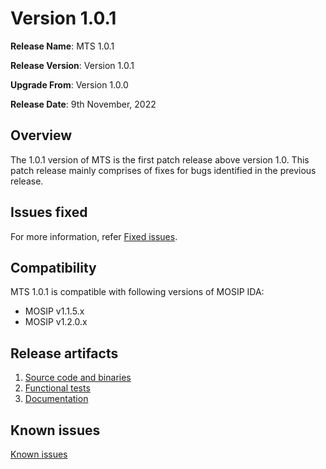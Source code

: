 # Version 1.0.1

**Release Name**: MTS 1.0.1

**Release Version**: Version 1.0.1

**Upgrade From**: Version 1.0.0

**Release Date**: 9th November, 2022

## Overview

The 1.0.1 version of MTS is the first patch release above version 1.0. This patch release mainly comprises of fixes for bugs identified in the previous release.

## Issues fixed

For more information, refer [Fixed issues](https://mosip.atlassian.net/issues/?filter=11054).

## Compatibility

MTS 1.0.1 is compatible with following versions of MOSIP IDA:

* MOSIP v1.1.5.x
* MOSIP v1.2.0.x

## Release artifacts

1. [Source code and binaries](https://github.com/mosip/mosip-token-seeder/releases/tag/v1.0.1)
2. [Functional tests](https://github.com/mosip/test-management/tree/master/integration/MTS)
3. [Documentation](../)

## Known issues

[Known issues](https://mosip.atlassian.net/issues/?filter=11025)
